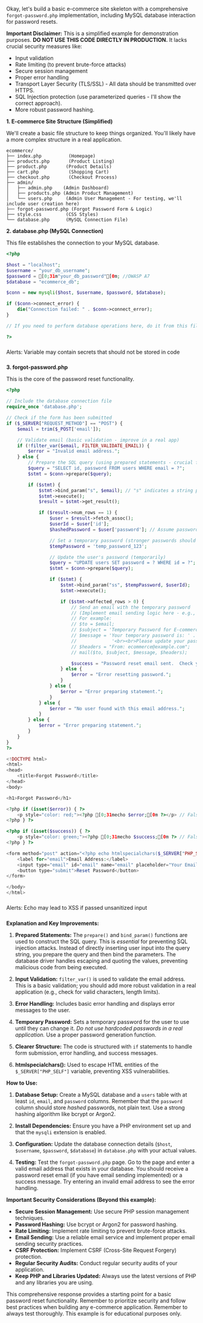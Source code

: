 

Okay, let's build a basic e-commerce site skeleton with a comprehensive `forgot-password.php` implementation, including MySQL database interaction for password resets.

**Important Disclaimer:**  This is a simplified example for demonstration purposes. **DO NOT USE THIS CODE DIRECTLY IN PRODUCTION.**  It lacks crucial security measures like:

*   Input validation
*   Rate limiting (to prevent brute-force attacks)
*   Secure session management
*   Proper error handling
*   Transport Layer Security (TLS/SSL) -  All data should be transmitted over HTTPS.
*   SQL Injection protection (use parameterized queries - I'll show the correct approach).
*   More robust password hashing.


**1. E-commerce Site Structure (Simplified)**

We'll create a basic file structure to keep things organized. You'll likely have a more complex structure in a real application.

```
ecommerce/
├── index.php          (Homepage)
├── products.php       (Product Listing)
├── product.php       (Product Details)
├── cart.php           (Shopping Cart)
├── checkout.php       (Checkout Process)
├── admin/
│   ├── admin.php    (Admin Dashboard)
│   ├── products.php (Admin Product Management)
│   └── users.php     (Admin User Management - For testing, we'll include user creation here)
├── forgot-password.php (Forgot Password Form & Logic)
├── style.css         (CSS Styles)
└── database.php      (MySQL Connection File)
```

**2. database.php (MySQL Connection)**

This file establishes the connection to your MySQL database.

```php
<?php

$host = "localhost";
$username = "your_db_username";
$password = [0;31m"your_db_password"[0m; //OWASP A7
$database = "ecommerce_db";

$conn = new mysqli($host, $username, $password, $database);

if ($conn->connect_error) {
    die("Connection failed: " . $conn->connect_error);
}

// If you need to perform database operations here, do it from this file.

?>
```
#####
Alerts:
Variable may contain secrets that should not be stored in code
#####

**3. forgot-password.php**

This is the core of the password reset functionality.

```php
<?php

// Include the database connection file
require_once 'database.php';

// Check if the form has been submitted
if ($_SERVER["REQUEST_METHOD"] == "POST") {
    $email = trim($_POST['email']);

    // Validate email (basic validation - improve in a real app)
    if (!filter_var($email, FILTER_VALIDATE_EMAIL)) {
        $error = "Invalid email address.";
    } else {
        // Prepare the SQL query (using prepared statements - crucial for security)
        $query = "SELECT id, password FROM users WHERE email = ?";
        $stmt = $conn->prepare($query);

        if ($stmt) {
            $stmt->bind_param("s", $email); // "s" indicates a string parameter
            $stmt->execute();
            $result = $stmt->get_result();

            if ($result->num_rows == 1) {
                $user = $result->fetch_assoc();
                $userId = $user['id'];
                $hashedPassword = $user['password']; // Assume password is already hashed

                // Set a temporary password (stronger passwords should be generated)
                $tempPassword = 'temp_password_123';

                // Update the user's password (temporarily)
                $query = "UPDATE users SET password = ? WHERE id = ?";
                $stmt = $conn->prepare($query);

                if ($stmt) {
                    $stmt->bind_param("ss", $tempPassword, $userId);
                    $stmt->execute();

                    if ($stmt->affected_rows > 0) {
                        // Send an email with the temporary password
                        // (Implement email sending logic here - e.g., using PHPMailer)
                        // For example:
                        // $to = $email;
                        // $subject = 'Temporary Password for E-commerce';
                        // $message = 'Your temporary password is: ' . $tempPassword .
                        //             '<br><br>Please update your password immediately.';
                        // $headers = "From: ecommerce@example.com";
                        // mail($to, $subject, $message, $headers);

                        $success = "Password reset email sent.  Check your email.";
                    } else {
                        $error = "Error resetting password.";
                    }
                } else {
                    $error = "Error preparing statement.";
                }
            } else {
                $error = "No user found with this email address.";
            }
        } else {
            $error = "Error preparing statement.";
        }
    }
}
?>

<!DOCTYPE html>
<html>
<head>
    <title>Forgot Password</title>
</head>
<body>

<h1>Forgot Password</h1>

<?php if (isset($error)) { ?>
    <p style="color: red;"><?php [0;31mecho $error;[0m ?></p> // False Positive OWASP A3
<?php } ?>

<?php if (isset($success)) { ?>
    <p style="color: green;"><?php [0;31mecho $success;[0m ?> // False Positive OWASP A3</p>
<?php } ?>

<form method="post" action="<?php echo htmlspecialchars($_SERVER["PHP_SELF"]); ?>">
    <label for="email">Email Address:</label>
    <input type="email" id="email" name="email" placeholder="Your Email">
    <button type="submit">Reset Password</button>
</form>

</body>
</html>
```
#####
Alerts:
Echo may lead to XSS if passed unsanitized input
#####

**Explanation and Key Improvements:**

1.  **Prepared Statements:** The `prepare()` and `bind_param()` functions are used to construct the SQL query. This is *essential* for preventing SQL injection attacks.  Instead of directly inserting user input into the query string, you prepare the query and then bind the parameters.  The database driver handles escaping and quoting the values, preventing malicious code from being executed.

2.  **Input Validation:** `filter_var()` is used to validate the email address.  This is a basic validation; you should add more robust validation in a real application (e.g., check for valid characters, length limits).

3.  **Error Handling:** Includes basic error handling and displays error messages to the user.

4.  **Temporary Password:** Sets a temporary password for the user to use until they can change it.  *Do not use hardcoded passwords in a real application.*  Use a proper password generation function.

5.  **Clearer Structure:** The code is structured with `if` statements to handle form submission, error handling, and success messages.

6. **htmlspecialchars():**  Used to escape HTML entities of the `$_SERVER["PHP_SELF"]` variable, preventing XSS vulnerabilities.

**How to Use:**

1.  **Database Setup:** Create a MySQL database and a `users` table with at least `id`, `email`, and `password` columns.  Remember that the `password` column should store *hashed* passwords, not plain text.  Use a strong hashing algorithm like bcrypt or Argon2.

2.  **Install Dependencies:**  Ensure you have a PHP environment set up and that the `mysqli` extension is enabled.

3.  **Configuration:** Update the database connection details (`$host`, `$username`, `$password`, `$database`) in `database.php` with your actual values.

4.  **Testing:**  Test the `forgot-password.php` page.  Go to the page and enter a valid email address that exists in your database.  You should receive a password reset email (if you have email sending implemented) or a success message.  Try entering an invalid email address to see the error handling.

**Important Security Considerations (Beyond this example):**

*   **Secure Session Management:**  Use secure PHP session management techniques.
*   **Password Hashing:** Use bcrypt or Argon2 for password hashing.
*   **Rate Limiting:** Implement rate limiting to prevent brute-force attacks.
*   **Email Sending:** Use a reliable email service and implement proper email sending security practices.
*   **CSRF Protection:** Implement CSRF (Cross-Site Request Forgery) protection.
*   **Regular Security Audits:** Conduct regular security audits of your application.
*   **Keep PHP and Libraries Updated:**  Always use the latest versions of PHP and any libraries you are using.

This comprehensive response provides a starting point for a basic password reset functionality.  Remember to prioritize security and follow best practices when building any e-commerce application. Remember to always test thoroughly.  This example is for educational purposes only.



